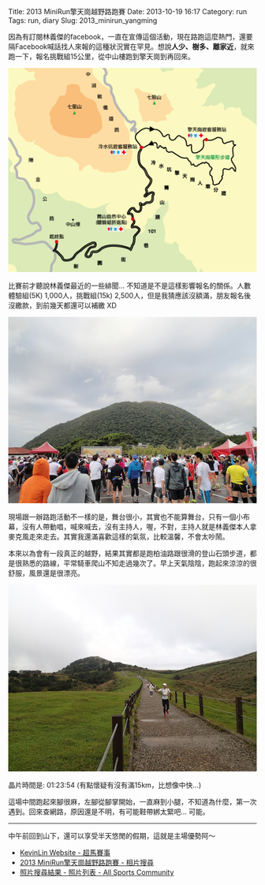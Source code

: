 Title: 2013 MiniRun擎天崗越野路跑賽
Date: 2013-10-19 16:17
Category: run
Tags: run, diary
Slug: 2013_minirun_yangming

因為有訂閱林義傑的facebook，一直在宣傳這個活動，現在路跑這麼熱門，還要隔Facebook喊話找人來報的這種狀況實在罕見。想說**人少、樹多、離家近**，就來跑一下，報名挑戰組15公里，從中山樓跑到擎天崗到再回來。

![ ](/images/2013-10-19_qingtiangang/sr4-1_yam_mn010.png)

比賽前才聽說林義傑最近的一些緋聞... 不知道是不是這樣影響報名的關係。人數體驗組(5K) 1,000人，挑戰組(15k) 2,500人，但是我猜應該沒額滿，朋友報名後沒繳款，到前幾天都還可以補繳 XD

![ ](/images/2013-10-19_qingtiangang/tn_PA190472.JPG)

現場跟一辦路跑活動不一樣的是，舞台很小，其實也不能算舞台，只有一個小布幕，沒有人帶動唱，喊來喊去，沒有主持人，喔，不對，主持人就是林義傑本人拿麥克風走來走去。其實我還滿喜歡這樣的氣氛，比較溫馨，不會太吵鬧。


本來以為會有一段真正的越野，結果其實都是跑柏油路跟很滑的登山石頭步道，都是很熟悉的路線，平常騎車爬山不知走過幾次了。早上天氣陰陰，跑起來涼涼的很舒服，風景還是很漂亮。

![ ](/images/2013-10-19_qingtiangang/tn_PA190478.JPG)

晶片時間是: 01:23:54 (有點懷疑有沒有滿15km，比想像中快...)

這場中間跑起來腳很麻，左腳從腳掌開始，一直麻到小腿，不知道為什麼，第一次遇到。回來查網路，原因還是不明，有可能鞋帶綁太緊吧... 可能。

----

中午前回到山下，還可以享受半天悠閒的假期，這就是主場優勢阿～

* [KevinLin Website - 超馬賽事](http://www.superrace.org/SR4-1.aspx#)
* [2013 MiniRun擎天崗越野路跑賽 - 相片搜尋](http://www.sportsnote.com.tw/running/album_search.aspx?id=25077e72-ce4d-4aea-95cc-9dcc98b8893a&b=220)
* [照片搜尋結果 - 照片列表 - All Sports Community](http://www.allsports.tw/photo/photo_list_tag_search.php?tag_code=zekken&page_id=194116&tag=220)
